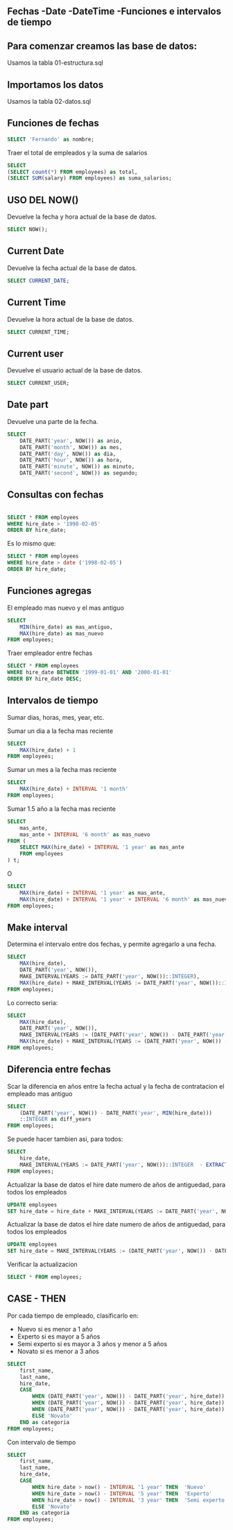 ## Fechas -Date -DateTime -Funciones e intervalos de tiempo

## Para comenzar creamos las base de datos:
Usamos la tabla 01-estructura.sql

## Importamos los datos
Usamos la tabla 02-datos.sql

## Funciones de fechas

```SQL 
SELECT 'Fernando' as nombre;
```

Traer el total de empleados y la suma de salarios
```SQL
SELECT 
(SELECT count(*) FROM employees) as total,
(SELECT SUM(salary) FROM employees) as suma_salarios;
```

## USO DEL NOW()
Devuelve la fecha y hora actual de la base de datos.

```SQL
SELECT NOW();
```

## Current Date
Devuelve la fecha actual de la base de datos.
```SQL
SELECT CURRENT_DATE;
```

## Current Time
Devuelve la hora actual de la base de datos.
```SQL
SELECT CURRENT_TIME;
```

## Current user
Devuelve el usuario actual de la base de datos.
```SQL
SELECT CURRENT_USER;
```

## Date part
Devuelve una parte de la fecha.
```SQL
SELECT 
    DATE_PART('year', NOW()) as anio,
    DATE_PART('month', NOW()) as mes,
    DATE_PART('day', NOW()) as dia,
    DATE_PART('hour', NOW()) as hora,
    DATE_PART('minute', NOW()) as minuto,
    DATE_PART('second', NOW()) as segundo;
```

## Consultas con fechas
```SQL
    
SELECT * FROM employees
WHERE hire_date > '1998-02-05'
ORDER BY hire_date;
```

Es lo mismo que:
```SQL
SELECT * FROM employees
WHERE hire_date > date ('1998-02-05')
ORDER BY hire_date;
```

## Funciones agregas 

El empleado mas nuevo y el mas antiguo
```SQL
SELECT 
    MIN(hire_date) as mas_antiguo,
    MAX(hire_date) as mas_nuevo
FROM employees;
```
Traer empleador entre fechas 
```SQL
SELECT * FROM employees
WHERE hire_date BETWEEN '1999-01-01' AND '2000-01-01'
ORDER BY hire_date DESC;
```
## Intervalos de tiempo

Sumar dias, horas, mes, year, etc.


Sumar un dia a la fecha mas reciente
```SQL
SELECT 
    MAX(hire_date) + 1
FROM employees;
```

Sumar un mes a la fecha mas reciente
```SQL
SELECT 
    MAX(hire_date) + INTERVAL '1 month'
FROM employees;
```

Sumar 1.5 año a la fecha mas reciente
```SQL
SELECT 
    mas_ante,
    mas_ante + INTERVAL '6 month' as mas_nuevo 
FROM (
    SELECT MAX(hire_date) + INTERVAL '1 year' as mas_ante
    FROM employees
) t;
```

O 

```SQL
SELECT 
    MAX(hire_date) + INTERVAL '1 year' as mas_ante, 
    MAX(hire_date) + INTERVAL '1 year' + INTERVAL '6 month' as mas_nuevo 
FROM employees;
```

## Make interval
Determina el intervalo entre dos fechas, y permite agregarlo a una fecha.
```SQL
SELECT 
    MAX(hire_date),
    DATE_PART('year', NOW()),
    MAKE_INTERVAL(YEARS := DATE_PART('year', NOW())::INTEGER),
    MAX(hire_date) + MAKE_INTERVAL(YEARS := DATE_PART('year', NOW())::INTEGER)
FROM employees;
```

Lo correcto seria:
```SQL
SELECT 
    MAX(hire_date),
    DATE_PART('year', NOW()),
    MAKE_INTERVAL(YEARS := (DATE_PART('year', NOW()) - DATE_PART('year', MAX(hire_date)))::INTEGER),
    MAX(hire_date) + MAKE_INTERVAL(YEARS := (DATE_PART('year', NOW()) - DATE_PART('year', MAX(hire_date)))::INTEGER)
FROM employees;
```

## Diferencia entre fechas

Scar la diferencia en años entre la fecha actual y la fecha de contratacion el empleado mas antiguo
```SQL
SELECT
	(DATE_PART('year', NOW()) - DATE_PART('year', MIN(hire_date)))
	::INTEGER as diff_years
FROM employees;
```

Se puede hacer tambien asi, para todos:
```SQL
SELECT
    hire_date,
    MAKE_INTERVAL(YEARS := DATE_PART('year', NOW())::INTEGER  - EXTRACT(YEARS FROM hire_date)::INTEGER)
FROM employees;
```
Actualizar la base de datos el hire date numero de años de antiguedad, para todos los empleados 
```SQL
UPDATE employees
SET hire_date = hire_date + MAKE_INTERVAL(YEARS := DATE_PART('year', NOW())::INTEGER  - EXTRACT(YEARS FROM hire_date)::INTEGER);
```

Actualizar la base de datos el hire date numero de años de antiguedad, para todos los empleados 
```SQL
UPDATE employees
SET hire_date = MAKE_INTERVAL(YEARS := (DATE_PART('year', NOW()) - DATE_PART('year', hire_date))::INTEGER);
```

Verificar la actualizacion
```SQL
SELECT * FROM employees;
```

## CASE - THEN 
Por cada tiempo de empleado, clasificarlo en:
- Nuevo si es menor a 1 año
- Experto si es mayor a 5 años
- Semi experto si es mayor a 3 años y menor a 5 años
- Novato si es menor a 3 años
```SQL
SELECT
    first_name,
    last_name,
    hire_date,
    CASE
        WHEN (DATE_PART('year', NOW()) - DATE_PART('year', hire_date))::INTEGER < 1 THEN 'Nuevo'
        WHEN (DATE_PART('year', NOW()) - DATE_PART('year', hire_date))::INTEGER > 5 THEN 'Experto'
        WHEN (DATE_PART('year', NOW()) - DATE_PART('year', hire_date))::INTEGER > 3 THEN 'Semi experto'
        ELSE 'Novato'
    END as categoria
FROM employees;
```

Con intervalo de tiempo
```SQL
SELECT
    first_name,
    last_name,
    hire_date,
    CASE
        WHEN hire_date > now() - INTERVAL '1 year' THEN  'Nuevo'
        WHEN hire_date > now() - INTERVAL '5 year' THEN  'Experto'
        WHEN hire_date > now() - INTERVAL '3 year' THEN  'Semi experto'
        ELSE 'Novato'
    END as categoria
FROM employees;
```